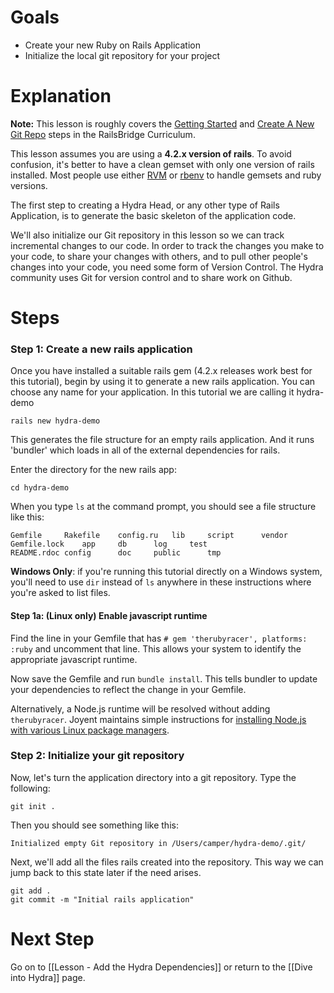 # Goals
* Create your new Ruby on Rails Application
* Initialize the local git repository for your project

# Explanation

**Note:** This lesson is roughly covers the [Getting Started](http://curriculum.railsbridge.org/curriculum/getting_started) and [Create A New Git Repo](http://curriculum.railsbridge.org/curriculum/create_a_new_git_repo) steps in the RailsBridge Curriculum.

This lesson assumes you are using a **4.2.x version of rails**.  To avoid confusion, it's better to have a clean gemset with only one version of rails installed.  Most people use either [RVM](http://rvm.io) or [rbenv](https://github.com/sstephenson/rbenv) to handle gemsets and ruby versions.

The first step to creating a Hydra Head, or any other type of Rails Application, is to generate the basic skeleton of the application code.

We'll also initialize our Git repository in this lesson so we can track incremental changes to our code. In order to track the changes you make to your code, to share your changes with others, and to pull other people's changes into your code, you need some form of Version Control.  The Hydra community uses Git for version control and to share work on Github.

# Steps

### Step 1: Create a new rails application

Once you have installed a suitable rails gem (4.2.x releases work best for this tutorial), begin by using it to generate a new rails application.  You can choose any name for your application.  In this tutorial we are calling it hydra-demo 

```text
rails new hydra-demo
```

This generates the file structure for an empty rails application. And it runs 'bundler' which loads in all of the external dependencies for rails.

Enter the directory for the new rails app:

```text
cd hydra-demo
```

When you type `ls` at the command prompt, you should see a file structure like this:

>
```text
Gemfile		Rakefile	config.ru	lib		script		vendor
Gemfile.lock	app		db		log		test
README.rdoc	config		doc		public		tmp
```
>

**Windows Only**: if you're running this tutorial directly on a Windows system, you'll need to use `dir` instead of `ls` anywhere in these instructions where you're asked to list files.

#### Step 1a: (**Linux only**) Enable javascript runtime

Find the line in your Gemfile that has ```# gem 'therubyracer', platforms: :ruby``` and uncomment that line.  This allows your system to identify the appropriate javascript runtime.

Now save the Gemfile and run ```bundle install```. This tells bundler to update your dependencies to reflect the change in your Gemfile.

Alternatively, a Node.js runtime will be resolved without adding `therubyracer`. Joyent maintains simple instructions for [installing Node.js with various Linux package managers](https://github.com/joyent/node/wiki/installing-node.js-via-package-manager).


### Step 2: Initialize your git repository

Now, let's turn the application directory into a git repository.  Type the following:

```text
git init .
```

Then you should see something like this:

>
```text
Initialized empty Git repository in /Users/camper/hydra-demo/.git/
```
>

Next, we'll add all the files rails created into the repository.  This way we can jump back to this state later if the need arises.

```text
git add .
git commit -m "Initial rails application"
```

# Next Step
Go on to [[Lesson - Add the Hydra Dependencies]] or return to the [[Dive into Hydra]] page.